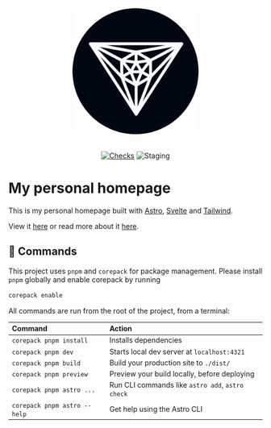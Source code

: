 <!--markdownlint-disable MD033 MD041-->

<div align=center>
  <img src="public/favicon-dark.svg" alt="logo" width="250">
</div>

<br>

<div align=center>

[![Checks](https://github.com/Trombach/astro-homepage/actions/workflows/pr-checks.yml/badge.svg)](https://github.com/Trombach/astro-homepage/actions/workflows/pr-checks.yml)
![Staging](https://img.shields.io/github/deployments/Trombach/astro-homepage/Production?logo=vercel&label=Staging)

</div>

# My personal homepage

This is my personal homepage built with [Astro](https://astro.build), [Svelte](https://svelte.dev) and [Tailwind](https://tailwindcss.com).

View it [here](https://lukastrombach.dev) or read more about it [here](https://www.lukastrombach.dev/projects/homepage).

## 🧞 Commands

This project uses `pnpm` and `corepack` for package management. Please install `pnpm` globally and enable corepack by running

```bash
corepack enable
```

All commands are run from the root of the project, from a terminal:

| Command                      | Action                                           |
| :--------------------------- | :----------------------------------------------- |
| `corepack pnpm install`      | Installs dependencies                            |
| `corepack pnpm dev`          | Starts local dev server at `localhost:4321`      |
| `corepack pnpm build`        | Build your production site to `./dist/`          |
| `corepack pnpm preview`      | Preview your build locally, before deploying     |
| `corepack pnpm astro ...`    | Run CLI commands like `astro add`, `astro check` |
| `corepack pnpm astro --help` | Get help using the Astro CLI                     |
